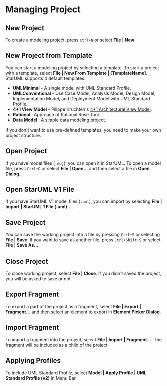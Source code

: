 # Managing Project

## New Project

To create a modeling project, press `Ctrl+N` or select **File \| New**.

## New Project from Template

You can start a modeling project by selecting a template. To start a project with a template, select **File \| New From Template \| \[TemplateName\]**. StarUML supports 4 default templates:

* **UMLMinimal** - A single model with UML Standard Profile.
* **UMLConventional** - Use Case Model, Analysis Model, Design Model, Implementation Model, and Deployment Model with UML Standard Profile.
* **4+1 View Model** - Pilippe Kruchten's [4+1 Architectural View Model](http://en.wikipedia.org/wiki/4%2B1_architectural_view_model).
* **Rational** : Approach of Rational Rose Tool.
* **Data Model** : A simple data modeling project.

If you don't want to use pre-defined templates, you need to make your own project structure.

## Open Project

If you have model files \(`.mdj`\), you can open it in StarUML. To open a model file, press `Ctrl+O` or select **File \| Open...** and then select a file in **Open Dialog**.

## Open StarUML V1 File

If you have StarUML V1 model files \(`.uml`\), you can import by selecting **File \| Import \| StarUML 1 File \(.uml\)...**.

## Save Project

You can save the working project into a file by pressing `Ctrl+S` or selecting **File \| Save**. If you want to save as another file, press `Ctrl+Shift+S` or select **File \| Save As...**.

## Close Project

To close working project, select **File \| Close**. If you didn't saved the project, you will be asked to save or not.

## Export Fragment

To export a part of the project as a fragment, select **File \| Export \| Fragment...** and then select an element to export in **Element Picker Dialog**.

## Import Fragment

To import a fragment into the project, select **File \| Import \| Fragment...**. The fragment will be included as a child of the project.

## Applying Profiles

To include UML Standard Profile, select **Model \| Apply Profile \| UML Standard Profile \(v2\)** in Menu Bar.

